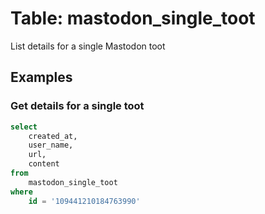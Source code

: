 # Table: mastodon_single_toot

List details for a single Mastodon toot

## Examples

### Get details for a single toot

```sql
select
    created_at,
    user_name,
    url,
    content
from
    mastodon_single_toot
where
    id = '109441210184763990'
```

